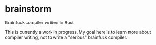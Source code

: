 # brainstorm
Brainfuck compiler written in Rust

This is currently a work in progress. My goal here is to learn more about compiler writing, not to write a "serious" brainfuck compiler.

